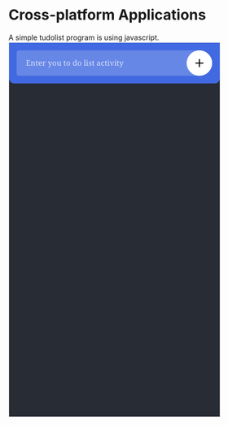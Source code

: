 # Cross-platform Applications
A simple tudolist program is using javascript.<br />
![Alt text](https://github.com/jeff-xi/First-Application/blob/master/img/todolist.png)
